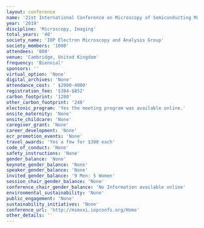```yaml
---
layout: conference 
name: '21st International Conference on Microscopy of Semiconducting Materials (MSM-XXI)'
year: '2019'
discipline: 'Microscopy, Imaging'
total_years: '40'
society_name: 'IOP Electron Microscopy and Analysis Group'
society_members: '1000'
attendees: '800'
venue: 'Cambridge, United Kingdom'
frequency: 'Biennial'
sponsors: ''
virtual_option: 'None'
digital_archives: 'None'
attendance_cost: ' $2000-4000'
registration_fee: '$384-$852'
carbon_footprint: '1200'
other_carbon_footprint: '240'
electonic_program: 'Yes the meeting program was available online.'
onsite_maternity: 'None'
onsite_childcare: 'None'
caregiver_grant: 'None'
career_development: 'None'
ecr_promotion_events: 'None'
travel_awards: 'Yes a few for $390 each'
code_of_conduct: 'None'
safety_instructions: 'None'
gender_balance: 'None'
keynote_gender_balance: 'None'
speaker_gender_balance: 'None'
invited_gender_balance: '9 Men: 5 Women'
session_chair_gender_balance: 'None'
conference_chair_gender_balance: 'No Information available online'
environmental_sustainability: 'None'
public_engagement: 'None'
sustainability_initiatives: 'None'
conference_url: 'http://msmxxi.iopconfs.org/Home'
other_details: ''
---
```

